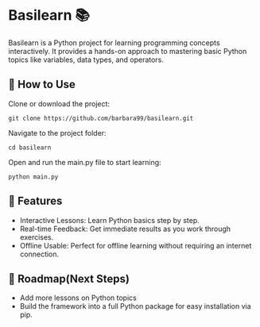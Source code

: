 # Basilearn 📚 #

Basilearn is a Python project for learning programming concepts interactively. It provides a hands-on approach to mastering basic Python topics like variables, data types, and operators.

## 🚀 How to Use ##

Clone or download the project:

```
git clone https://github.com/barbara99/basilearn.git
```

Navigate to the project folder:

```
cd basilearn
```

Open and run the main.py file to start learning:

```
python main.py
```

## 📖 Features ##
- Interactive Lessons: Learn Python basics step by step.
- Real-time Feedback: Get immediate results as you work through exercises.
- Offline Usable: Perfect for offline learning without requiring an internet connection.

## 🚧 Roadmap(Next Steps) ##
- Add more lessons on Python topics
- Build the framework into a full Python package for easy installation via pip.
